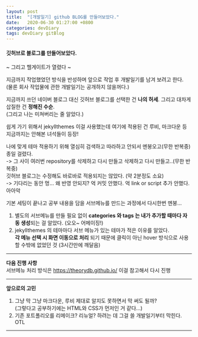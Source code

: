 ```yaml
---
layout: post
title:  "[개발일기] github BLOG를 만들어보았다."
date:   2020-06-30 01:27:00 +0800
categories: devDiary
tags: devDiary gitBlog
---
```


#### 깃허브로 블로그를 만들어보았다.
~ 그리고 헬게이트가 열렸다 ~

지금까지 작업했었던 방식을 반성하며 앞으로 작업 후 개발일기를 남겨 보려고 한다.  
(물론 회사 작업물에 관한 개발일기는 공개하지 않을꺼다.)

지금까지 쓰던 네이버 블로그 대신 깃허브 블로그를 선택한 건 **나의 허세**. 그리고 대차게 삽질한 건 **정해진 수순**.  
(그리고 나는 미쳐버리는 줄 알았다.)

쉽게 가기 위해서 jekyllthemes 이걸 사용했는데 
여기에 적용된 건 루비, 마크다운 등 지금까지는 안해본 녀석들이 등장!

나에 맞게 테마 적용하기 위해 열심히 검색하고 따라하고 안되서 멘붕오고(무한 반복중) 종일 걸렸다.  
 -> 그 사이 여러번 repository를 삭제하고 다시 만들고 삭제하고 다시 만들고..(무한 반복중)  
깃허브 블로그는 수정해도 바로바로 적용되지는 않았다. (약 2분정도 소요)    
 -> 기다리는 동안 멍... 왜 반영 안되지? 억 커밋 안했다. 억 link or script 추가 안했다. 아아악

기본 세팅이 끝나고 공부 내용을 담을 서브메뉴를 만드는 과정에서 다시한번 멘붕...  
1. 별도의 서브메뉴를 만들 필요 없이 **categories 와 tags 는 내가 추가할 때마다 자동 생성**되는 걸 알았다. (오오~ 어메이징!)
1. jekyllthemes 의 테마마다 서브 메뉴가 있는 테마가 적은 이유를 알았다.  
   **각 메뉴 선택 시 화면 이동으로 처리** 되기 때문에 클릭이 아닌 hover 방식으로 사용할 수밖에 없었던 것 (3시간만에 깨달음)
   
   
-----------------------------------
**다음 진행 사항**  
서브메뉴 처리 방식은 https://theorydb.github.io/ 이걸 참고해서 다시 진행

------------------------------------
**앞으로의 고민**  
1. 그냥 막 그냥 마크다운, 루비 제대로 알지도 못하면서 막 써도 될까?  
   (그렇다고 공부하기에는 HTML와 CSS가 먼저인 거 같다...)
1. 기존 포트폴리오를 리메이크? 리뉴얼? 하려는 데 그걸 쓸 개발일기부터 막힌다. OTL 
------------------------------------

